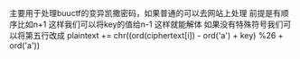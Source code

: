 主要用于处理buuctf的变异凯撒密码，如果普通的可以去网站上处理
前提是有顺序比如n+1
这样我们可以将key的值给n-1
这样就能解体
如果没有特殊符号我们可以将第五行改成
 plaintext += chr((ord(ciphertext[i]) - ord('a') + key) %26 + ord('a')) 
